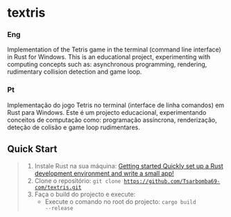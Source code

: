 # textris

### Eng
Implementation of the Tetris game in the terminal (command line interface) in Rust for Windows. This is an educational project, experimenting with computing concepts such as: asynchronous programming, rendering, rudimentary collision detection and game loop.

### Pt
Implementação do jogo Tetris no terminal (interface de linha comandos) em Rust para Windows. Este é um projecto educacional, experimentando conceitos de computação como: programação assíncrona, renderização, deteção de colisão e game loop rudimentares.

## Quick Start
>
> 1. Instale Rust na sua máquina: [Getting started Quickly set up a Rust development environment and write a small app!](https://www.rust-lang.org/learn/get-started)
> 2. Clone o repositório: <code>git clone <https://github.com/Tsarbomba69-com/textris.git></code>
> 3. Faça o build do projecto e execute:
>     - Execute o comando no root do projecto: <code>cargo build --release</code>
